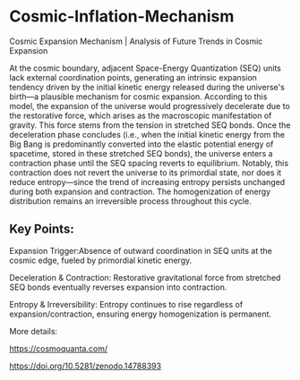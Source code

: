 # Cosmic-Inflation-Mechanism

Cosmic Expansion Mechanism | Analysis of Future Trends in Cosmic Expansion

At the cosmic boundary, adjacent Space-Energy Quantization (SEQ) units lack external coordination points, generating an intrinsic expansion tendency driven by the initial kinetic energy released during the universe's birth—a plausible mechanism for cosmic expansion. According to this model, the expansion of the universe would progressively decelerate due to the restorative force, which arises as the macroscopic manifestation of gravity. This force stems from the tension in stretched SEQ bonds. Once the deceleration phase concludes (i.e., when the initial kinetic energy from the Big Bang is predominantly converted into the elastic potential energy of spacetime, stored in these stretched SEQ bonds), the universe enters a contraction phase until the SEQ spacing reverts to equilibrium. Notably, this contraction does not revert the universe to its primordial state, nor does it reduce entropy—since the trend of increasing entropy persists unchanged during both expansion and contraction. The homogenization of energy distribution remains an irreversible process throughout this cycle.

## Key Points:

Expansion Trigger:Absence of outward coordination in SEQ units at the cosmic edge, fueled by primordial kinetic energy.

Deceleration & Contraction: Restorative gravitational force from stretched SEQ bonds eventually reverses expansion into contraction.

Entropy & Irreversibility: Entropy continues to rise regardless of expansion/contraction, ensuring energy homogenization is permanent.

More details:

https://cosmoquanta.com/

https://doi.org/10.5281/zenodo.14788393
